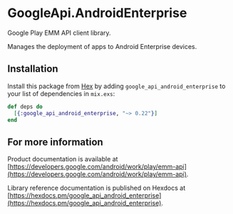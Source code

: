 # GoogleApi.AndroidEnterprise

Google Play EMM API client library.

Manages the deployment of apps to Android Enterprise devices.

## Installation

Install this package from [Hex](https://hex.pm) by adding
`google_api_android_enterprise` to your list of dependencies in `mix.exs`:

```elixir
def deps do
  [{:google_api_android_enterprise, "~> 0.22"}]
end
```

## For more information

Product documentation is available at [https://developers.google.com/android/work/play/emm-api](https://developers.google.com/android/work/play/emm-api).

Library reference documentation is published on Hexdocs at
[https://hexdocs.pm/google_api_android_enterprise](https://hexdocs.pm/google_api_android_enterprise).
